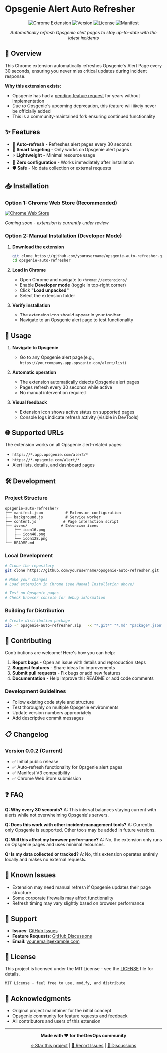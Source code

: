 # Opsgenie Alert Auto Refresher

<div align="center">

![Chrome Extension](https://img.shields.io/badge/Chrome-Extension-green?logo=googlechrome)
![Version](https://img.shields.io/badge/version-0.0.2-blue)
![License](https://img.shields.io/badge/license-MIT-green)
![Manifest](https://img.shields.io/badge/manifest-v3-orange)

*Automatically refresh Opsgenie alert pages to stay up-to-date with the latest incidents*

</div>

## 🚀 Overview

This Chrome extension automatically refreshes Opsgenie's Alert Page every 30 seconds, ensuring you never miss critical updates during incident response. 

**Why this extension exists:**
- Opsgenie has had a [pending feature request](https://jira.atlassian.com/browse/OPSGENIE-346) for years without implementation
- Due to Opsgenie's upcoming deprecation, this feature will likely never be officially added
- This is a community-maintained fork ensuring continued functionality

## ✨ Features

- 🔄 **Auto-refresh** - Refreshes alert pages every 30 seconds
- 🎯 **Smart targeting** - Only works on Opsgenie alert pages
- ⚡ **Lightweight** - Minimal resource usage
- 🔧 **Zero configuration** - Works immediately after installation
- 🛡️ **Safe** - No data collection or external requests

## 📥 Installation

### Option 1: Chrome Web Store (Recommended)
[![Chrome Web Store](https://img.shields.io/badge/Install%20from-Chrome%20Web%20Store-blue?logo=googlechrome)](https://chrome.google.com/webstore)

*Coming soon - extension is currently under review*

### Option 2: Manual Installation (Developer Mode)

1. **Download the extension**
   ```bash
   git clone https://github.com/yourusername/opsgenie-auto-refresher.git
   cd opsgenie-auto-refresher
   ```

2. **Load in Chrome**
   - Open Chrome and navigate to `chrome://extensions/`
   - Enable **Developer mode** (toggle in top-right corner)
   - Click **"Load unpacked"**
   - Select the extension folder

3. **Verify installation**
   - The extension icon should appear in your toolbar
   - Navigate to an Opsgenie alert page to test functionality

## 🔧 Usage

1. **Navigate to Opsgenie**
   - Go to any Opsgenie alert page (e.g., `https://yourcompany.app.opsgenie.com/alert/list`)

2. **Automatic operation**
   - The extension automatically detects Opsgenie alert pages
   - Pages refresh every 30 seconds while active
   - No manual intervention required

3. **Visual feedback**
   - Extension icon shows active status on supported pages
   - Console logs indicate refresh activity (visible in DevTools)

## 🌐 Supported URLs

The extension works on all Opsgenie alert-related pages:
- `https://*.app.opsgenie.com/alert/*`
- `https://*.opsgenie.com/alert/*`
- Alert lists, details, and dashboard pages

## 🛠️ Development

### Project Structure
```
opsgenie-auto-refresher/
├── manifest.json          # Extension configuration
├── background.js          # Service worker
├── content.js            # Page interaction script
├── icons/               # Extension icons
│   ├── icon16.png
│   ├── icon48.png
│   └── icon128.png
└── README.md
```

### Local Development
```bash
# Clone the repository
git clone https://github.com/yourusername/opsgenie-auto-refresher.git

# Make your changes
# Load extension in Chrome (see Manual Installation above)

# Test on Opsgenie pages
# Check browser console for debug information
```

### Building for Distribution
```bash
# Create distribution package
zip -r opsgenie-auto-refresher.zip . -x "*.git*" "*.md" "package*.json"
```

## 🤝 Contributing

Contributions are welcome! Here's how you can help:

1. **Report bugs** - Open an issue with details and reproduction steps
2. **Suggest features** - Share ideas for improvements
3. **Submit pull requests** - Fix bugs or add new features
4. **Documentation** - Help improve this README or add code comments

### Development Guidelines
- Follow existing code style and structure
- Test thoroughly on multiple Opsgenie environments
- Update version numbers appropriately
- Add descriptive commit messages

## 📋 Changelog

### Version 0.0.2 (Current)
- ✅ Initial public release
- ✅ Auto-refresh functionality for Opsgenie alert pages
- ✅ Manifest V3 compatibility
- ✅ Chrome Web Store submission

## ❓ FAQ

**Q: Why every 30 seconds?**
A: This interval balances staying current with alerts while not overwhelming Opsgenie's servers.

**Q: Does this work with other incident management tools?**
A: Currently only Opsgenie is supported. Other tools may be added in future versions.

**Q: Will this affect my browser performance?**
A: No, the extension only runs on Opsgenie pages and uses minimal resources.

**Q: Is my data collected or tracked?**
A: No, this extension operates entirely locally and makes no external requests.

## 🐛 Known Issues

- Extension may need manual refresh if Opsgenie updates their page structure
- Some corporate firewalls may affect functionality
- Refresh timing may vary slightly based on browser performance

## 📧 Support

- **Issues**: [GitHub Issues](https://github.com/leoxtc/opsgenie-auto-refresher/issues)
- **Feature Requests**: [GitHub Discussions](https://github.com/leoxtc/opsgenie-auto-refresher/discussions)
- **Email**: your.email@example.com

## 📄 License

This project is licensed under the MIT License - see the [LICENSE](LICENSE) file for details.

```
MIT License - feel free to use, modify, and distribute
```

## 🙏 Acknowledgments

- Original project maintainer for the initial concept
- Opsgenie community for feature requests and feedback
- All contributors and users of this extension

---

<div align="center">

**Made with ❤️ for the DevOps community**

[⭐ Star this project](https://github.com/yourusername/opsgenie-auto-refresher) | [🐛 Report Issues](https://github.com/yourusername/opsgenie-auto-refresher/issues) | [💬 Discussions](https://github.com/yourusername/opsgenie-auto-refresher/discussions)

</div>